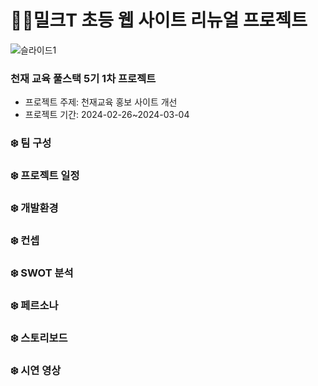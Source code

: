 # 🐻‍❄️밀크T 초등 웹 사이트 리뉴얼 프로젝트

![슬라이드1](https://github.com/tongueEye/MilkT_Renewal_Project/assets/109783402/e3bf4880-96c0-4744-a34a-47af98c44202)

### 천재 교육 풀스택 5기 1차 프로젝트

- 프로젝트 주제: 천재교육 홍보 사이트 개선
- 프로젝트 기간: 2024-02-26~2024-03-04

### ❄️ 팀 구성


### ❄️ 프로젝트 일정


### ❄️ 개발환경


### ❄️ 컨셉


### ❄️ SWOT 분석


### ❄️ 페르소나


### ❄️ 스토리보드


### ❄️ 시연 영상
